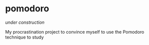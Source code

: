 # pomodoro

*under construction*

My procrastination project to convince myself to use the Pomodoro technique to study
